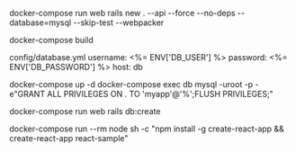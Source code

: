 docker-compose run web rails new . --api --force --no-deps --database=mysql --skip-test --webpacker

docker-compose build


config/database.yml
  username: <%= ENV['DB_USER'] %>
  password: <%= ENV['DB_PASSWORD'] %>
  host: db


docker-compose up -d
docker-compose exec db mysql -uroot -p -e"GRANT ALL PRIVILEGES ON *.* TO 'myapp'@'%';FLUSH PRIVILEGES;"

docker-compose run web rails db:create

docker-compose run --rm node sh -c "npm install -g create-react-app && create-react-app react-sample"
